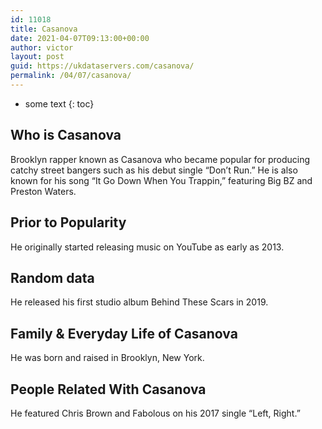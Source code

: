 ```yaml
---
id: 11018
title: Casanova
date: 2021-04-07T09:13:00+00:00
author: victor
layout: post
guid: https://ukdataservers.com/casanova/
permalink: /04/07/casanova/
---
```


* some text
{: toc}


## Who is Casanova



Brooklyn rapper known as Casanova who became popular for producing catchy street bangers such as his debut single &#8220;Don&#8217;t Run.&#8221; He is also known for his song &#8220;It Go Down When You Trappin,&#8221; featuring Big BZ and Preston Waters.

                
                
                
## Prior to Popularity



He originally started releasing music on YouTube as early as 2013.

                
                
                
## Random data



He released his first studio album Behind These Scars in 2019. 

                
                
                
## Family & Everyday Life of Casanova



He was born and raised in Brooklyn, New York.

                
                
                
## People Related With Casanova



He featured Chris Brown and Fabolous on his 2017 single &#8220;Left, Right.&#8221; 

                
              
            
          
          
          